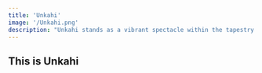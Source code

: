 ```yaml
---
title: 'Unkahi'
image: '/Unkahi.png'
description: "Unkahi stands as a vibrant spectacle within the tapestry of Blithchron, igniting a fervor that propels individuals into the realm of the slam poetry competition. This uniquely crafted platform becomes the canvas upon which participants artfully unveil their passions, offering a poignant glimpse into the essence of their existence. The 'mehfil' hungers to surrender its consciousness, immersing itself solely in the enchanting universe your poetry creates. Here, participants are tasked with seamlessly channeling the very essence of poetry, orchestrating an experience that transcends words and resonates on a profound level."
---
```


## This is Unkahi